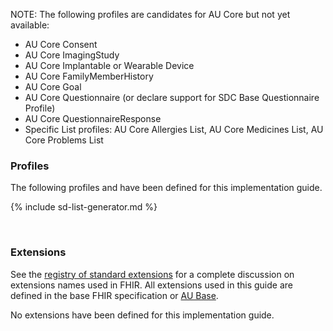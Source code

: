 <div class="bg-warning">
<p>NOTE: The following profiles are candidates for AU Core but not yet available:<ul>
        <li>AU Core Consent</li>
        <li>AU Core ImagingStudy</li>
        <li>AU Core Implantable or Wearable Device</li>
        <li>AU Core FamilyMemberHistory</li>
        <li>AU Core Goal</li>
        <li>AU Core Questionnaire (or declare support for SDC Base Questionnaire Profile)</li>
        <li>AU Core QuestionnaireResponse</li>
        <li>Specific List profiles: AU Core Allergies List, AU Core Medicines List, AU Core Problems List</li>
      </ul></p>
</div>

### Profiles

The following profiles and have been defined for this implementation guide.

<!-- ================================================ -->
<!--  use this line to include an autogenerated list of all profiles and highlight new ones using the input/data/new_stuff.yml list.  Remove it if you would like to hand generate it -->

{% include sd-list-generator.md %}
<!-- ================================================ -->

<br />

### Extensions

See the [registry of standard extensions]({{site.data.fhir.path}}extensibility-registry.html) for a complete discussion on extensions names used in FHIR.  All extensions used in this guide are defined in the base FHIR specification or [AU Base](http://build.fhir.org/ig/hl7au/au-fhir-base/profiles-and-extensions.html#extensions). 

No extensions have been defined for this implementation guide.
